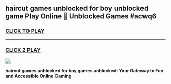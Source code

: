 
## haircut games unblocked for boy unblocked game Play Online 👋 Unblocked Games #acwq6
<h3>
<a href="https://premium.freeplayer.one?title=haircut_games_unblocked_for_boy&ref=21F">CLICK TO PLAY</a></h3>
<hr>

<h3>
<a href="https://premium.freeplayer.one?title=haircut_games_unblocked_for_boy&ref=21F">CLICK 2 PLAY</a>
  
</h3>

<a href="https://premium.freeplayer.one?title=haircut_games_unblocked_for_boy&ref=21F/"><img src="https://clearcache.store/games.png"></a>


**haircut games unblocked for boy games unblocked: Your Gateway to Fun and Accessible Online Gaming**
